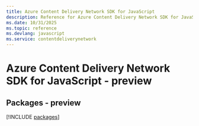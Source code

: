 ```yaml
---
title: Azure Content Delivery Network SDK for JavaScript
description: Reference for Azure Content Delivery Network SDK for JavaScript
ms.date: 10/31/2025
ms.topic: reference
ms.devlang: javascript
ms.service: contentdeliverynetwork
---
```

# Azure Content Delivery Network SDK for JavaScript - preview
## Packages - preview
[!INCLUDE [packages](content-delivery-network-index.md)]